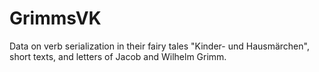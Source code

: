 # GrimmsVK
Data on verb serialization in their fairy tales "Kinder- und Hausmärchen", short texts, and letters of Jacob and Wilhelm Grimm.
